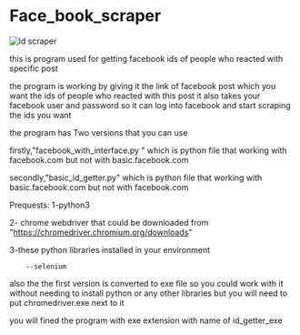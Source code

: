 # Face_book_scraper
![Id scraper](https://user-images.githubusercontent.com/67801762/128648439-3927af8a-365e-4028-93ac-cbe8210235ad.png)

this is program used for getting facebook ids of people who reacted with specific post 

the program is working by giving it the link of facebook post which you want the ids of people who reacted with this post 
it also takes your facebook user and password so it can log into facebook and start scraping the ids you want 

the program has Two versions that you can use 


firstly,"facebook_with_interface.py " which is python file that working with facebook.com but not with basic.facebook.com 

secondly,"basic_id_getter.py" which is python file that working with basic.facebook.com  but not with facebook.com



Prequests: 1-python3

2- chrome webdriver that could be downloaded from "https://chromedriver.chromium.org/downloads"

3-these python libraries installed in your environment

        --selenium 

also the the first version is converted to exe file so you could work with it without needing to install python or any other libraries 
but you will need to put chromedriver.exe next to it 

you will fined the program with exe extension with name of id_getter_exe

